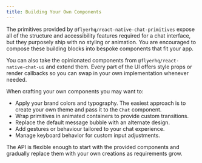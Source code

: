```yaml
---
title: Building Your Own Components
---
```


The primitives provided by `@flyerhq/react-native-chat-primitives` expose all
of the structure and accessibility features required for a chat interface, but
they purposely ship with no styling or animation. You are encouraged to
compose these building blocks into bespoke components that fit your app.

You can also take the opinionated components from
`@flyerhq/react-native-chat-ui` and extend them. Every part of the UI offers
style props or render callbacks so you can swap in your own implementation
whenever needed.

When crafting your own components you may want to:

- Apply your brand colors and typography. The easiest approach is to create your own theme and pass it to the `Chat` component.
- Wrap primitives in animated containers to provide custom transitions.
- Replace the default message bubble with an alternate design.
- Add gestures or behaviour tailored to your chat experience.
- Manage keyboard behavior for custom input adjustments.

The API is flexible enough to start with the provided components and gradually
replace them with your own creations as requirements grow.
